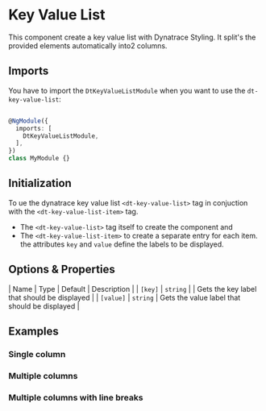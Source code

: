 # Key Value List

This component create a key value list with Dynatrace Styling. It split's the provided elements automatically into2 columns.

## Imports

You have to import the `DtKeyValueListModule` when you want to use the `dt-key-value-list`:

```typescript

@NgModule({
  imports: [
    DtKeyValueListModule,
  ],
})
class MyModule {}

```

## Initialization

To ue the dynatrace key value list `<dt-key-value-list>` tag in conjuction with the `<dt-key-value-list-item>` tag.

* The `<dt-key-value-list>` tag itself to create the component and
* The `<dt-key-value-list-item>` to create a separate entry for each item. the attributes `key` and `value` define the labels to be displayed.

## Options & Properties

| Name | Type | Default | Description |
| `[key]` | `string` |  | Gets the key label that should be displayed |
| `[value]` | `string` | Gets the value label that should be displayed |

## Examples

### Single column

<docs-source-example example="DefaultKeyValueListExampleComponent"></docs-source-example>

### Multiple columns

<docs-source-example example="MulticolumnKeyValueListExampleComponent"></docs-source-example>

### Multiple columns with line breaks

<docs-source-example example="LongtextKeyValueListExampleComponent"></docs-source-example>
